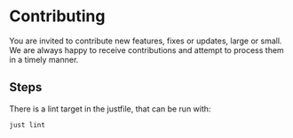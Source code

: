 # Contributing

You are invited to contribute new features, fixes or updates, large or small.
We are always happy to receive contributions and attempt to process them in a timely manner.


## Steps
There is a lint target in the justfile, that can be run with:

```
just lint
```

